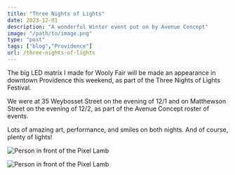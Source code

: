 ```yaml
---
title: "Three Nights of Lights"
date: 2023-12-01
description: "A wonderful Winter event put on by Avenue Concept"
image: "/path/to/image.png"
type: "post"
tags: ["blog","Providence"]
url: /three-nights-of-lights
---
```


The big LED matrix I made for Wooly Fair will be made an appearance in downtown Providence this weekend, as part of the Three Nights of Lights Festival.

We were at 35 Weybosset Street on the evening of 12/1 and on Matthewson Street on the evening of 12/2, as part of the Avenue Concept roster of events.

Lots of amazing art, performance, and smiles on both nights. And of course, plenty of lights!

![Person in front of the Pixel Lamb](/posts/2023/threenightsoflights/troublewithmatrix.jpg)

![Person in front of the Pixel Lamb](/posts/2023/threenightsoflights/bignazoinfrontofwallart.jpg)

